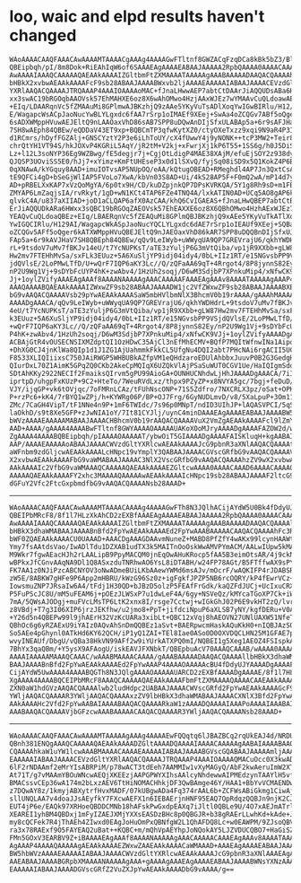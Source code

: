 # loo, waic and elpd results haven't changed

    WAoAAAACAAQFAAACAwAAAAMTAAAACgAAAg4AAAAGwFTltnf8GWZACqFzqDCa8kBk5bZ3/Blm
    QBEipbqh/pI/8m8Dok+RiEAhIqW6of6SAAAEAgAAAAEABAAJAAAAA2RpbQAAAA0AAAACAAAA
    AwAAAAIAAAQCAAAAAQAEAAkAAAAIZGltbmFtZXMAAAATAAAAAgAAABAAAAADAAQACQAAAAhl
    bHBkX2xvbwAEAAkAAAAFcF9sb28ABAAJAAAABWxvb2ljAAAAEAAAAAIABAAJAAAACEVzdGlt
    YXRlAAQACQAAAAJTRQAAAP4AAAIOAAAAoMAC+fJnaLHwwAEP7abtCtDAArJiAQQUDsABa6HW
    xx3swAC19bRGOqbAAOVsk57EhMAHXE6oz8X6wAhOMwo4HzjAAxWJEz7wYMAAvCuQLdoawAEz
    +EIq/LDAARqnVc5fZMAAuMi8GPlmwAJBKzhjQ9zAAe5YKyVuTsADlXoqYwIGwBIRlu/H12/A
    E/WagapcWsACpJaoNucYwBLYLgxdc6fAA7rSrp1oIMAEf9XEej+SwAa4oZCQGv7ABf5oQger
    6sADXWMppHVuwAEJEltQ9nLAAOaxVhD86sAB7SPP8uDQwAnDIjSfxULABAp5a+6r9sAFJHaV
    7SH8wAEph84QBEw/eQDDaV43ET9xp+BQBCmTP3qfwKytXZ0/ctyOXeTxzz9xqi9N9aR4P3IZ
    d1RCmrs/hDyfFGZAlj+GNSCYztY2P3e6iLhToUY/cX4fUwwY4j9yNONK++tcP3MW2+Teir8/
    chrQtYH1VT94S/hkJOXvP4KGRiL5AqY/jR2tM+V2kj+xFwrjXj1kP6T55+1SS6g/h0J5DiSH
    Lz+l12L3soNYP36Eg9WZBwg/fE5degjr7j+CgjOtLdigP4MAE38XAjM/efuEjSOY2z938dyR
    QJQSP3UOviSS5E0/hJj7+xYimz+KmFtUHEseP3x0d1lSXvQ/fyjSq08iSD9x5Q1KokZ4P6BC
    0qXNAwA/kYGquy8AAD+imuIOTvsAP5NUpOQ/eAA/kQtugOBEAD+RMeghdl4AP7Jn3QxtCsA/
    tE9QFCi4gD+bSeGjWlIAP5FVoLo7XwA/kbVn03S8AD+Ui/4kS28AP5F+F0mQ2wA/mP14d7y0
    AD+pRBELXxKAP7xVzQoMgYA/6p0tx9H/CD/kuDZpjnkQP7DPsKVRKQA/5Y1g8Rh9sD+m1FBE
    ZMYAP6LmZaqjsIA/rvRkyt/1gD+wN1KCt4TAP6FZe4TNQ4A/lxkATIN0AD+UCq5AO8gAP6ku
    qlvkC4A/u837aXIIAD+joD1aCLQAP6afX0AzCAA/khQ6CvIGAEAS+fJnaLHwQBEP7abtCtBA
    ErJiAQQUDkARa6HWxx3sQBC19bRGOqZAEOVsk57EhEAXXE6oz8X6QBhOMwo4HzhAExWJEz7w
    YEAQvCuQLdoaQBEz+EIq/LBAERqnVc5fZEAQuMi8GPlmQBJBKzhjQ9xAEe5YKyVuTkATlXoq
    YwIGQCIRlu/H129AI/WagapcWkASpJaoNucYQCLYLgxdc6dAE7rSrp1oIEAUf9XEej+SQBa4
    oZCQGv5AFf5oQger6kATXWMppHVuQBEJEltQ9nJAEOaxVhD86kAR7SPP8uDQQBnDIjSfxUJA
    FAp5a+6r9kAVJHaV7SH8QBEph84QBEw/qQv9LeIWyb+uWWyqUA9QP7GREVrajU6/qkhYWDHd
    rL+9tsdoV7uMv7fBKJv14eU/t7YcNUPKsT/aTE3zYuljP6G3mVtQiba/vp1jR9XXbb+gLW87
    Hw2mv7FTEHhMvSa/sxFLk3EUuz+5A6XuSljYP9idj04idy4/0bL+IIz1RT/e15NGvsbPP9VS
    jdQVlsE/2LoPMwLTfD/U+wQrF7IQP6aKY3Lc//Q/zQFaAA69qT+4Rrgot4/8P8jynnS82Ey/
    nP2U9Wg1Vj+9sDYbFcUYP4hK+zwAbv4/1HzUh2soqj/D6wM3SdjbP7XPnkuMip4/xNfwCK9V
    Jj+1oylZVifyAAAEAgAAAf8AAAANAAAAAgAAACAAAAAFAAAEAgAAAv8AAAATAAAAAgAAAP4A
    AAAQAAAABQAEAAkAAAAIZWxwZF9sb28ABAAJAAAADW1jc2VfZWxwZF9sb28ABAAJAAAABXBf
    bG9vAAQACQAAAAVsb29pYwAEAAkAAAASaW5mbHVlbmNlX3BhcmV0b19rAAAA/gAAAhMAAAAD
    AAAADgAAACA/qQv9LeIWyb+uWWyqUA9QP7GREVrajU6/qkhYWDHdrL+9tsdoV7uMv7fBKJv1
    4eU/t7YcNUPKsT/aTE3zYuljP6G3mVtQiba/vp1jR9XXbb+gLW87Hw2mv7FTEHhMvSa/sxFL
    k3EUuz+5A6XuSljYP9idj04idy4/0bL+IIz1RT/e15NGvsbPP9VSjdQVlsE/2LoPMwLTfD/U
    +wQrF7IQP6aKY3Lc//Q/zQFaAA69qT+4Rrgot4/8P8jynnS82Ey/nP2U9Wg1Vj+9sDYbFcUY
    P4hK+zwAbv4/1HzUh2soqj/D6wM3SdjbP7XPnkuMip4/xNfwCK9VJj+1oylZVifyAAAADgAA
    ACBAjGtR4vOUSECNSIXMZdptQI1OzHDwC35AjCl3nEfMhECMV+BQfP7MQItWfnwINa1Aipoa
    +DhXG0CJ4jnKlWa8QIp1d1J1ZG1AjUahmmkFkkCL5UfgNu4DQI2abt7PHcNAi6rgACII5UCH
    F8533XLIQIiixsC750JAiRWGP5WHBUBkAZfpVM1eQHdzaroEDUlAhbbxJuuvP0B2G3GedgHa
    QIurDxL70Z1AimK5GPqZQ0CKb2AkeCpMQIqX6UZQkVlAjPSaSuWUT0CGV1Ue/HaIQIgmSdq8
    SDtAhKKy2922NECIf2FmaiksQIrvm5gPU99AioGA+OUNHUCNhdwLjHhJAAAADgAAACA/7iIj
    iprtpD/uhgpFxKUzP+9C2+HteTo/7WeuRVdLxz/thpx9PZyZP+x8NVYA5gc/7bgj+feDuD/t
    VJY/ijqGP+vk6tOVjqc/7oFMRnLCAz/tFUhNscONP+71S5Zdfro/7NXCRLX3pz/oSat+OPKu
    P+rzPc6+kK4/7rBYQ1wZPj/h+KYWRg06P/BP+OJ7Frg/6GyNUDLmvD/v8/5XaLpuP+3Om11x
    ZMc/7CaGH4VipT/tF1NNe4n9P+1mF6TWIdc/7s96p0MNpT/ndID3UIhJP+lAQASVPCI/5qSP
    laOkhD/s9t8Xe5GFP+zJwNIA1oY/7It81CYJlj/uynC4minDAAAEAgAAAAEABAAJAAAABW5h
    bWVzAAAAEAAAAAMABAAJAAAACHBhcmV0b19rAAQACQAAAAVuX2VmZgAEAAkAAAAFcl9lZmYA
    AAD+AAAA/gAAAA4AAAABwFTltnf8GWYAAAAOAAAAAUAKoXOoMJryAAAADgAAAAFAZOW2d/wZ
    ZgAAAA4AAAABQBEipbqh/pIAAAAOAAAAAT/ybwOiT5GIAAAADgAAAAFAISKluqH+kgAABAIA
    AAP/AAAAEAAAAAoABAAJAAAACWVzdGltYXRlcwAEAAkAAAAJcG9pbnR3aXNlAAQACQAAAAtk
    aWFnbm9zdGljcwAEAAkAAAALcHNpc19vYmplY3QABAAJAAAACGVscGRfbG9vAAQACQAAAAVw
    X2xvbwAEAAkAAAAFbG9vaWMABAAJAAAAC3NlX2VscGRfbG9vAAQACQAAAAhzZV9wX2xvbwAE
    AAkAAAAIc2VfbG9vaWMAAAQCAAAAAQAEAAkAAAAEZGltcwAAAA0AAAACAAAD6AAAACAAAAQC
    AAAAAQAEAAkAAAAFY2xhc3MAAAAQAAAAAwAEAAkAAAAIcHNpc19sb28ABAAJAAAAF2ltcG9y
    dGFuY2Vfc2FtcGxpbmdfbG9vAAQACQAAAANsb28AAAD+

---

    WAoAAAACAAQFAAACAwAAAAMTAAAACAAAAg4AAAAGwFTh8N3JQlhACijAYdW5U0Bk4fDdyUJY
    QBEIPbMRcF8/8f1l7HLzXkAhCD2zEXBfAAAEAgAAAAEABAAJAAAAA2RpbQAAAA0AAAACAAAA
    AwAAAAIAAAQCAAAAAQAEAAkAAAAIZGltbmFtZXMAAAATAAAAAgAAABAAAAADAAQACQAAAAll
    bHBkX3dhaWMABAAJAAAABnBfd2FpYwAEAAkAAAAEd2FpYwAAABAAAAACAAQACQAAAAhFc3Rp
    bWF0ZQAEAAkAAAACU0UAAAD+AAACDgAAAGDAAvmNuneZ+MABD8PfZfY4wAKx99lcynHAAWt8
    Ymy7fsAAtdsVao/IwADlTdu1DZXAB1udTX3k5MAITnOoOskWwAMVPYmACM/AALwIUpw5kMAB
    M9Wkr7fgwAEacHJh2rLAALipB9PpyMACQM0jnEqOwAHuKRocp5fAA5B3eimOtsAR/4j9ckNW
    wBPkxJfCGnvAAqNA9Dl1Q8ASxzduTNRhwAO6YsL8iDTABH/w24FP78AGt/B5FTffwAX9sPYm
    FK7AA1z0NJiPzcABCNYOV3oNwADmeBUiLKbAAewYWMd6msAJv/mOcrF/wAQKIFP4rJDABSRV
    zW5E/8ABKW7gHFe9P6App2mHBRU/kWzG96Sz0z+igFgkfJPZP5NB6rcOQRY/kP4fEwrVCz+R
    IowsmuZNP7JRsaIw6A4/tFdj1H30QD+bJBzD5olzP5FEAfFrGdk/kaQZFdJUCj+UcIxuCRXv
    P5FuPScJC8U/mM5uFEAM6j+pOEzJLWSxP7u1dwLeF4A/6gy+NSVeQz/kMYcaTGoXP7Ck+iWi
    7mA/5QWsAJODgj+muFVcLMsTP6LtK2xnx8I/rsge7Cctwj+wIGkGhJ02P6E9vkHT2zQ/lvrZ
    z8VBdj+T7g3I06XIP6jrzJEKfhw/u2jmo8+PpT+jifdciNpuP6aXLSB7yNY/kgfDERu+V0AS
    +Y26d5n4QBEPw99l9jhAErH32VzKcUARa3xibLt+QBC12xVqj8hAEOVN27UNlUAXW51NfeTk
    QBhOc6g6yRZAExU9iYAIz0AQvAhSnDmQQBEz1aSvt+BAERpwcmHaskAQuKkH0+nIQBJAzSOc
    So5AEe4pGhynl0ATkHd6KY62QCH/iP1yQ1ZAI+TEl8Iae0ASo0D0OXVDQCLHN25M1GFAE7pi
    wvyINEAUf/DbgU/vQBa38HkVN99AFf2w9iYUrkATXPQ0mI/NQBEI1g5Xeg1AEOZ4FSIspkAR
    7BhYx3qaQBm/+Y5ysX9AFAogU/iskEAVJFXNbkT/QBEpbuAcV70AAAQCAAAB/wAAAA0AAAAC
    AAAAIAAAAAMAAAQCAAAC/wAAABMAAAACAAAA/gAAABAAAAADAAQACQAAAAllbHBkX3dhaWMA
    BAAJAAAABnBfd2FpYwAEAAkAAAAEd2FpYwAAAP4AAAAOAAAAAcBU4fDdyUJYAAAADgAAAAFA
    CijAYdW5UwAAAA4AAAABQGTh8N3JQlgAAAAOAAAAAUARCD2zEXBfAAAADgAAAAE/8f1l7HLz
    XgAAAA4AAAABQCEIPbMRcF8AAAQCAAAAAQAEAAkAAAAFbmFtZXMAAAAQAAAACAAEAAkAAAAJ
    ZXN0aW1hdGVzAAQACQAAAAlwb2ludHdpc2UABAAJAAAACWVscGRfd2FpYwAEAAkAAAAGcF93
    YWljAAQACQAAAAR3YWljAAQACQAAAAxzZV9lbHBkX3dhaWMABAAJAAAACXNlX3Bfd2FpYwAE
    AAkAAAAHc2Vfd2FpYwAABAIAAAABAAQACQAAAARkaW1zAAAADQAAAAIAAAPoAAAAIAAABAIA
    AAABAAQACQAAAAVjbGFzcwAAABAAAAACAAQACQAAAAR3YWljAAQACQAAAANsb28AAAD+

---

    WAoAAAACAAQFAAACAwAAAAMTAAAAAgAAAg4AAAAEwFQQqtq6lJBAZBCq2rqUkEAJ4d/NRDUI
    QBnh381ENQgAAAQCAAAAAQAEAAkAAAADZGltAAAADQAAAAIAAAACAAAAAgAABAIAAAABAAQA
    CQAAAAhkaW1uYW1lcwAAABMAAAACAAAAEAAAAAIABAAJAAAABGVscGQABAAJAAAAAmljAAAA
    EAAAAAIABAAJAAAACEVzdGltYXRlAAQACQAAAAJTRQAAAP4AAAIOAAAAQMACuOcc0X3kwADs
    6lF2rNDAAmf2eMrYIsABRPiM/p78wACT3tdEeh7AAMMIw1vXyMAGyQ/AbF2kwAeruImW2XTA
    At71T/g7vMAAmYBOuWNcwAEQjXKEEzjAAPGPWYXIhsAAlcyNhdewwAIPMEdzynTAAYlH5vfy
    BMACssvCEp36wA174m2bLxzAEV6TtHiNOMACHhkjDF3QwBAmge46Y/HAA1+BbYvVCMAENDwt
    z7DQwAY8z/1kmyjABXytrfHvxMADF/07kUBgwADa4Fq374rAAL6b+ZCFWsABiGkmg1CiwAjk
    sllUNQLAA7v4doaJJsAEyfkY7FXcwAEFX1n6IEBAErjnHNF95EAQ7OpRdqzQQBJn9njK2CJA
    EUT4jP6e/EAQk97XRHoeQBDDCMNb18hAFskPwGxdpEAXq7iJltl0QBLe9U/4O7xAEJmATrlj
    XEAREI1yhBM4QBDxj1mFyIZAEJXMjYXXsEASDzBHc8p0QBGJR+b38gRAErLLwhKd+kAde+Jt
    my8cQCFek7R4jThAEh4ZIwxd0EAgJoHuOmPxQBNfgW2L1QhAFDQ8Lc+w0EAWPM/9ZJsoQBV8
    ra3x78RAExf9O5FAYEAQ2uBat++KQBC+m/mQhVpAEYhpJoNQokAY5LJZVDUCQBO7+HaGiSZA
    FMn5GOxV3EARBV9Z+iBAAAAEAgAAAf8AAAANAAAAAgAAACAAAAACAAAEAgAAAv8AAAATAAAA
    AgAAAP4AAAAQAAAAAgAEAAkAAAAEZWxwZAAEAAkAAAACaWMAAAD+AAAEAgAAAAEABAAJAAAA
    BW5hbWVzAAAAEAAAAAIABAAJAAAACWVzdGltYXRlcwAEAAkAAAAJcG9pbnR3aXNlAAAEAgAA
    AAEABAAJAAAABGRpbXMAAAANAAAAAgAAA+gAAAAgAAAEAgAAAAEABAAJAAAABWNsYXNzAAAA
    EAAAAAIABAAJAAAADGVscGRfZ2VuZXJpYwAEAAkAAAADbG9vAAAA/g==

